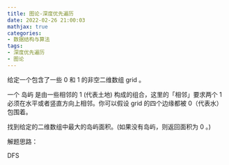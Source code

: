 ```yaml
---
title: 图论-深度优先遍历
date: 2022-02-26 21:00:03
mathjax: true
categories:
- 数据结构与算法
tags: 
- 深度优先遍历
- 图论
---
```


给定一个包含了一些 0 和 1 的非空二维数组 grid 。

一个 岛屿 是由一些相邻的 1 (代表土地) 构成的组合，这里的「相邻」要求两个 1 必须在水平或者竖直方向上相邻。你可以假设 grid 的四个边缘都被 0（代表水）包围着。

找到给定的二维数组中最大的岛屿面积。(如果没有岛屿，则返回面积为 0 。)

解题思路：

DFS
